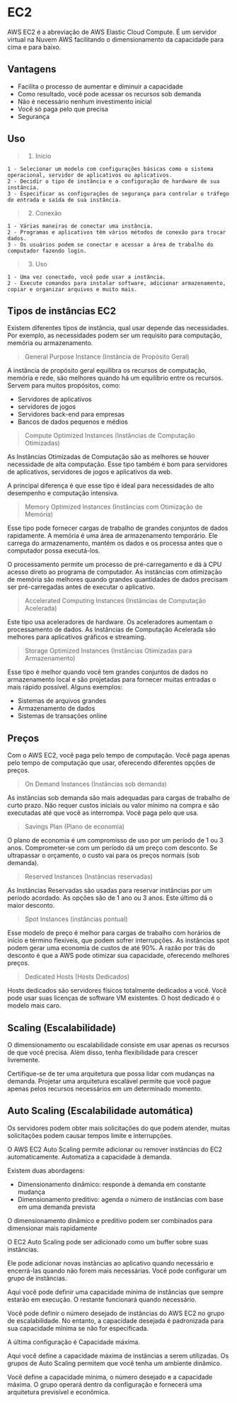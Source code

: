 # EC2

AWS EC2 é a abreviação de AWS Elastic Cloud Compute. É um servidor virtual na Nuvem AWS facilitando o dimensionamento da capacidade para cima e para baixo.

## Vantagens

- Facilita o processo de aumentar e diminuir a capacidade
- Como resultado, você pode acessar os recursos sob demanda
- Não é necessário nenhum investimento inicial
- Você só paga pelo que precisa
- Segurança

## Uso

> 1. Inicio

    1 - Selecionar um modelo com configurações básicas como o sistema operacional, servidor de aplicativos ou aplicativos.
    2 - Decidir o tipo de instância e a configuração de hardware de sua instância.
    3 - Especificar as configurações de segurança para controlar o tráfego de entrada e saída de sua instância.

> 2. Conexão

    1 - Várias maneiras de conectar uma instância.
    2 - Programas e aplicativos têm vários métodos de conexão para trocar dados.
    3 - Os usuários podem se conectar e acessar a área de trabalho do computador fazendo login.

> 3. Uso

    1 - Uma vez conectado, você pode usar a instância.
    2 - Execute comandos para instalar software, adicionar armazenamento, copiar e organizar arquivos e muito mais.

## Tipos de instâncias EC2

Existem diferentes tipos de instância, qual usar depende das necessidades. Por exemplo, as necessidades podem ser um requisito para computação, memória ou armazenamento.

> General Purpose Instance (Instância de Propósito Geral)

A instância de propósito geral equilibra os recursos de computação, memória e rede, são melhores quando há um equilíbrio entre os recursos. Servem para muitos propósitos, como:

- Servidores de aplicativos
- servidores de jogos
- Servidores back-end para empresas
- Bancos de dados pequenos e médios

> Compute Optimized Instances (Instâncias de Computação Otimizadas)

As Instâncias Otimizadas de Computação são as melhores se houver necessidade de alta computação. Esse tipo também é bom para servidores de aplicativos, servidores de jogos e aplicativos da web.

A principal diferença é que esse tipo é ideal para necessidades de alto desempenho e computação intensiva.

> Memory Optimized Instances (Instâncias com Otimização de Memória)

Esse tipo pode fornecer cargas de trabalho de grandes conjuntos de dados rapidamente. A memória é uma área de armazenamento temporário. Ele carrega do armazenamento, mantém os dados e os processa antes que o computador possa executá-los.

O processamento permite um processo de pré-carregamento e dá à CPU acesso direto ao programa de computador. As instâncias com otimização de memória são melhores quando grandes quantidades de dados precisam ser pré-carregadas antes de executar o aplicativo.

> Accelerated Computing Instances (Instâncias de Computação Acelerada)

Este tipo usa aceleradores de hardware. Os aceleradores aumentam o processamento de dados. As Instâncias de Computação Acelerada são melhores para aplicativos gráficos e streaming.

> Storage Optimized Instances (Instâncias Otimizadas para Armazenamento)

Esse tipo é melhor quando você tem grandes conjuntos de dados no armazenamento local e são projetadas para fornecer muitas entradas o mais rápido possível. Alguns exemplos:

- Sistemas de arquivos grandes
- Armazenamento de dados
- Sistemas de transações online

## Preços

Com o AWS EC2, você paga pelo tempo de computação. Você paga apenas pelo tempo de computação que usar, oferecendo diferentes opções de preços.

> On Demand Instances (Instâncias sob demanda)

As instâncias sob demanda são mais adequadas para cargas de trabalho de curto prazo. Não requer custos iniciais ou valor mínimo na compra e são executadas até que você as interrompa. Você paga pelo que usa.

> Savings Plan (Plano de economia)

O plano de economia é um compromisso de uso por um período de 1 ou 3 anos. Comprometer-se com um período dá um preço com desconto. Se ultrapassar o orçamento, o custo vai para os preços normais (sob demanda).

> Reserved Instances (Instâncias reservadas)

As Instâncias Reservadas são usadas para reservar instâncias por um período acordado. As opções são de 1 ano ou 3 anos. Este último dá o maior desconto.

> Spot Instances (instâncias pontual)

Esse modelo de preço é melhor para cargas de trabalho com horários de início e término flexíveis, que podem sofrer interrupções. As instâncias spot podem gerar uma economia de custos de até 90%.
A razão por trás do desconto é que a AWS pode otimizar sua capacidade, oferecendo melhores preços.

> Dedicated Hosts (Hosts Dedicados)

Hosts dedicados são servidores físicos totalmente dedicados a você. Você pode usar suas licenças de software VM existentes. O host dedicado é o modelo mais caro.

## Scaling (Escalabilidade)

O dimensionamento ou escalabilidade consiste em usar apenas os recursos de que você precisa. Além disso, tenha flexibilidade para crescer livremente.

Certifique-se de ter uma arquitetura que possa lidar com mudanças na demanda. Projetar uma arquitetura escalável permite que você pague apenas pelos recursos necessários em um determinado momento.

## Auto Scaling (Escalabilidade automática)

Os servidores podem obter mais solicitações do que podem atender, muitas solicitações podem causar tempos limite e interrupções.

O AWS EC2 Auto Scaling permite adicionar ou remover instâncias do EC2 automaticamente. Automatiza a capacidade à demanda.

Existem duas abordagens:

- Dimensionamento dinâmico: responde à demanda em constante mudança
- Dimensionamento preditivo: agenda o número de instâncias com base em uma demanda prevista

O dimensionamento dinâmico e preditivo podem ser combinados para dimensionar mais rapidamente

O EC2 Auto Scaling pode ser adicionado como um buffer sobre suas instâncias.

Ele pode adicionar novas instâncias ao aplicativo quando necessário e encerrá-las quando não forem mais necessárias. Você pode configurar um grupo de instâncias.

Aqui você pode definir uma capacidade mínima de instâncias que sempre estarão em execução. O restante funcionará quando necessário. 

Você pode definir o número desejado de instâncias do AWS EC2 no grupo de escalabilidade. No entanto, a capacidade desejada é padronizada para sua capacidade mínima se não for especificada.

A última configuração é Capacidade máxima.

Aqui você define a capacidade máxima de instâncias a serem utilizadas. Os grupos de Auto Scaling permitem que você tenha um ambiente dinâmico.

Você define a capacidade mínima, o número desejado e a capacidade máxima. O grupo operará dentro da configuração e fornecerá uma arquitetura previsível e econômica.
